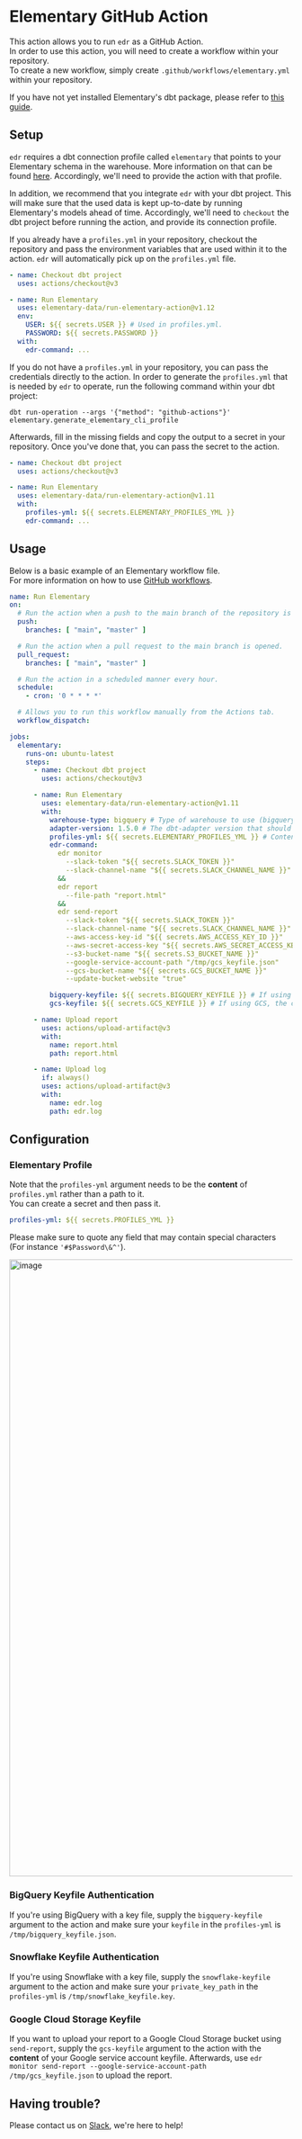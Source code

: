 # Elementary GitHub Action

This action allows you to run `edr` as a GitHub Action.  
In order to use this action, you will need to create a workflow within your repository.  
To create a new workflow, simply create `.github/workflows/elementary.yml` within your repository.

If you have not yet installed Elementary's dbt package, please refer
to [this guide](https://docs.elementary-data.com/quickstart#how-to-install-elementary-dbt-package).

## Setup

`edr` requires a dbt connection profile called `elementary` that points to your Elementary schema in the warehouse.
More information on that can be found [here](https://docs.elementary-data.com/quickstart-cli).
Accordingly, we'll need to provide the action with that profile.

In addition, we recommend that you integrate `edr` with your dbt project.
This will make sure that the used data is kept up-to-date by running Elementary's models ahead of time.
Accordingly, we'll need to `checkout` the dbt project before running the action, and provide its connection profile.

If you already have a `profiles.yml` in your repository,
checkout the repository and pass the environment variables that are used within it to the action.
`edr` will automatically pick up on the `profiles.yml` file.

```yaml
- name: Checkout dbt project
  uses: actions/checkout@v3

- name: Run Elementary
  uses: elementary-data/run-elementary-action@v1.12
  env:
    USER: ${{ secrets.USER }} # Used in profiles.yml.
    PASSWORD: ${{ secrets.PASSWORD }}
  with:
    edr-command: ...
```

If you do not have a `profiles.yml` in your repository, you can pass the credentials directly to the action.
In order to generate the `profiles.yml` that is needed by `edr` to operate, run the following command within your dbt
project:

```shell
dbt run-operation --args '{"method": "github-actions"}' elementary.generate_elementary_cli_profile
```

Afterwards, fill in the missing fields and copy the output to a secret in your repository.
Once you've done that, you can pass the secret to the action.

```yaml
- name: Checkout dbt project
  uses: actions/checkout@v3

- name: Run Elementary
  uses: elementary-data/run-elementary-action@v1.11
  with:
    profiles-yml: ${{ secrets.ELEMENTARY_PROFILES_YML }}
    edr-command: ...
```

## Usage

Below is a basic example of an Elementary workflow file.  
For more information on how to
use [GitHub workflows](https://docs.github.com/en/actions/using-workflows/workflow-syntax-for-github-actions).

```yaml
name: Run Elementary
on:
  # Run the action when a push to the main branch of the repository is made.
  push:
    branches: [ "main", "master" ]

  # Run the action when a pull request to the main branch is opened.
  pull_request:
    branches: [ "main", "master" ]

  # Run the action in a scheduled manner every hour.
  schedule:
    - cron: '0 * * * *'

  # Allows you to run this workflow manually from the Actions tab.
  workflow_dispatch:

jobs:
  elementary:
    runs-on: ubuntu-latest
    steps:
      - name: Checkout dbt project
        uses: actions/checkout@v3

      - name: Run Elementary
        uses: elementary-data/run-elementary-action@v1.11
        with:
          warehouse-type: bigquery # Type of warehouse to use (bigquery, snowflake, redshift, etc.)
          adapter-version: 1.5.0 # The dbt-adapter version that should be used (If not provided the latest version will be used). 
          profiles-yml: ${{ secrets.ELEMENTARY_PROFILES_YML }} # Content of ~/.dbt/profiles.yml, should have an `elementary` profile.
          edr-command:
            edr monitor
              --slack-token "${{ secrets.SLACK_TOKEN }}"
              --slack-channel-name "${{ secrets.SLACK_CHANNEL_NAME }}"
            &&
            edr report
              --file-path "report.html"
            &&
            edr send-report
              --slack-token "${{ secrets.SLACK_TOKEN }}"
              --slack-channel-name "${{ secrets.SLACK_CHANNEL_NAME }}"
              --aws-access-key-id "${{ secrets.AWS_ACCESS_KEY_ID }}"
              --aws-secret-access-key "${{ secrets.AWS_SECRET_ACCESS_KEY }}"
              --s3-bucket-name "${{ secrets.S3_BUCKET_NAME }}"
              --google-service-account-path "/tmp/gcs_keyfile.json"
              --gcs-bucket-name "${{ secrets.GCS_BUCKET_NAME }}"
              --update-bucket-website "true"

          bigquery-keyfile: ${{ secrets.BIGQUERY_KEYFILE }} # If using BigQuery, the content of its keyfile.
          gcs-keyfile: ${{ secrets.GCS_KEYFILE }} # If using GCS, the content of its keyfile.

      - name: Upload report
        uses: actions/upload-artifact@v3
        with:
          name: report.html
          path: report.html

      - name: Upload log
        if: always()
        uses: actions/upload-artifact@v3
        with:
          name: edr.log
          path: edr.log
```

## Configuration

### Elementary Profile

Note that the `profiles-yml` argument needs to be the **content** of `profiles.yml` rather than a path to it.  
You can create a secret and then pass it.

```yml
profiles-yml: ${{ secrets.PROFILES_YML }}
```

Please make sure to quote any field that may contain special characters (For instance `'#$Password\&^'`).

<img width="1097" alt="image" src="https://user-images.githubusercontent.com/30181361/185250359-918a10ab-b323-4ce3-b598-307ecedadeb9.png">

### BigQuery Keyfile Authentication

If you're using BigQuery with a key file,
supply the `bigquery-keyfile` argument to the action and make sure your `keyfile` in the `profiles-yml`
is `/tmp/bigquery_keyfile.json`.

### Snowflake Keyfile Authentication

If you're using Snowflake with a key file,
supply the `snowflake-keyfile` argument to the action and make sure your `private_key_path` in the `profiles-yml`
is `/tmp/snowflake_keyfile.key`.

### Google Cloud Storage Keyfile

If you want to upload your report to a Google Cloud Storage bucket using `send-report`,
supply the `gcs-keyfile` argument to the action with the **content** of your Google service account keyfile.
Afterwards, use `edr monitor send-report --google-service-account-path /tmp/gcs_keyfile.json` to upload the report.

## Having trouble?

Please contact us
on [Slack](https://join.slack.com/t/elementary-community/shared_invite/zt-uehfrq2f-zXeVTtXrjYRbdE_V6xq4Rg), we're here
to help!

